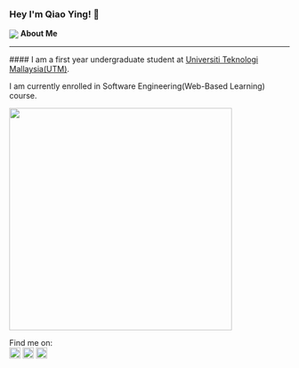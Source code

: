 ### Hey I'm Qiao Ying! :hugs:
<img src="https://raw.githubusercontent.com/sagar-viradiya/sagar-viradiya/master/resources/banner.png" align="center">
<b>About Me</b>
<hr>
#### I am a first year undergraduate student at <a href="https://www.utm.my/" target="blank">Universiti Teknologi Mallaysia(UTM)</a>.
<p>I am currently enrolled in Software Engineering(Web-Based Learning) course.</p>

<img src="https://github-readme-stats.vercel.app/api?username=alovey1014&show_icons=true&theme=dark#gh-dark-mode-only" width="400">
                                                                                                                      
Find me on:
<br>
<a href="https://instagram.com/qiaoyingggggg?igshid=YmMyMTA2M2Y=" target="blank"><img src="https://user-images.githubusercontent.com/129234636/230544050-df11d9a2-d01a-4a6c-9ec5-6996d43bb2df.svg" height="20" width="20"/></a>
<a href="https://www.linkedin.com/in/qiao-ying-wong-6701b4181/" target="blank"><img src="https://user-images.githubusercontent.com/129234636/230545646-f2d15036-20f6-4ed0-b7d1-2951e20a6238.svg" height="20" width="20"/></a>
<a href="https://www.facebook.com/wqiao.ying14" target="blank"><img src="https://user-images.githubusercontent.com/129234636/230546348-3adec3e4-18e3-47bc-b7ec-547526b5ab96.svg" height="20" width="20"/></a>
